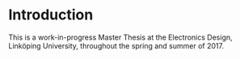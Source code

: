 Introduction
============
This is a work-in-progress Master Thesis at the Electronics Design, Linköping University, throughout the spring and summer of 2017.